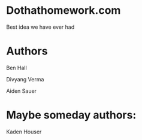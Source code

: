 # Dothathomework.com

Best idea we have ever had

# Authors

Ben Hall

Divyang Verma

Aiden Sauer

# Maybe someday authors:

Kaden Houser
